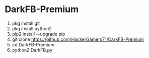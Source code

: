 # DarkFB-Premium

1. pkg install git
2. pkg install python2
3. pip2 install --upgrade pip
4. git clone https://github.com/HackerGamers71/DarkFB-Premium
5. cd DarkFB-Premium
6. python2 DarkFB.py
